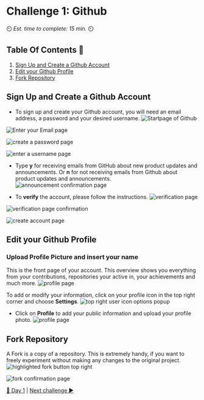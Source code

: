 # Challenge 1: Github

⏲️ _Est. time to complete: 15 min._ ⏲️

## Table Of Contents 🎯

1. [Sign Up and Create a Github Account](#SignUpandCreateatGithubAccount)
2. [Edit your Github Profile](#EditGithubProfile)
3. [Fork Repository](#ForkRepository)

## Sign Up and Create a Github Account

- To sign up and create your Github account, you will need an email address, a password and your desired username.
![Startpage of Github](./images/GithubSignUp.png)

![Enter your Email page](./images/EnterEmail.png)

![create a password page](./images/EnterPassword.png)

![enter a username page](./images/EnterUserName.png)

- Type **y** for receiving emails from GitHub about new product updates and announcements. Or **n** for not receiving emails from Github about product updates and announcements.
![announcement confirmation page](./images/noannouncements.png)

- To **verify** the account, please follow the instructions.
![verification page](./images/verification.png)

![verification page confirmation](./images/verifyyouraccount.png)

![create account page](./images/createanaccount.png)

## Edit your Github Profile

### Upload Profile Picture and insert your name

This is the front page of your account. This overview shows you everything from your contributions, repositories your active in, your achievements and much more.
![profile page](./images/accountfrontpage.png)

To add or modify your information, click on your profile icon in the top right corner and choose **Settings**.
![top right user icon options popup](./images/Settings.png)

- Click on **Profile** to add your public information and upload your profile photo.
![profile page](./images/EditProfile.png)

## Fork Repository

A Fork is a copy of a repository. This is extremely handy, if you want to freely experiment without making any changes to the original project. 
![highlighted fork button top right](./images/ForkTheRepository.png)

![fork confirmation page](./images/Forked.png)


[🔼 Day 1](../../README.md) | [Next challenge ▶](../Application/README.md)
